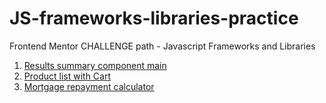 # JS-frameworks-libraries-practice
Frontend Mentor CHALLENGE path - Javascript Frameworks and Libraries

1. [Results summary component main](https://yejin-han.github.io/JS-frameworks-libraries-practice/results-summary-component-main/build/)
2. [Product list with Cart](https://yejin-han.github.io/JS-frameworks-libraries-practice/product-list-with-cart/dist/)
3. [Mortgage repayment calculator](https://yejin-han.github.io/JS-frameworks-libraries-practice/mortgage-repayment-calculator-main/dist/)
